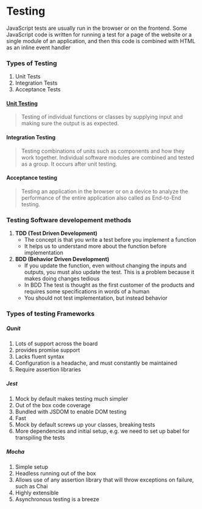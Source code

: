 # Testing

JavaScript tests are usually run in the browser or on the frontend. Some JavaScript code is written for running a test for a page of the website or a single module of an application, and
then this code is combined with HTML as an inline event handler

### Types of Testing

  1. Unit Tests
  1. Integration Tests
  1. Acceptance Tests

#### [Unit Testing](https://github.com/harishv98/Testing/blob/master/QUnit%20testing%20methods/QUnit%20methods.md)

>Testing of individual functions or classes by supplying input and making sure the
output is as expected.

#### Integration Testing


>Testing combinations of units such as components and how they work together.
Individual software modules are combined and tested as a group.
It occurs after unit testing.

#### Acceptance testing

>Testing an application in the browser or on a device to analyze the performance
of the entire application also called as End-to-End testing.

### __Testing Software developement methods__

1. __TDD (Test Driven Development)__
    * The concept is that you write a test before you implement a function
    * It helps us to understand more about the function before implementation
1. __BDD (Behavior Driven Development)__
    * If you update the function, even without changing the inputs and outputs, 
    you must also update the test. This is a problem because it makes doing changes tedious
    * In BDD The test is thought as the first customer of the products and requires some 
     specifications in words of a human
    * You should not test implementation, but instead behavior

### __Types of testing Frameworks__

##### __Qunit__
1. Lots of support across the board
2. provides promise support
1. Lacks fluent syntax
1. Configuration is a headache, and must constantly be maintained
2. Require assertion libraries

##### __Jest__
1. Mock by default makes testing much simpler
2. Out of the box code coverage
3. Bundled with JSDOM to enable DOM testing
4. Fast
1. Mock by default screws up your classes, breaking tests
2. More dependencies and initial setup, e.g. we need to set up babel for transpiling the tests

##### __Mocha__
1. Simple setup
1. Headless running out of the box
1. Allows use of any assertion library that will throw exceptions on failure,   such as Chai
2. Highly extensible
1. Asynchronous testing is a breeze


